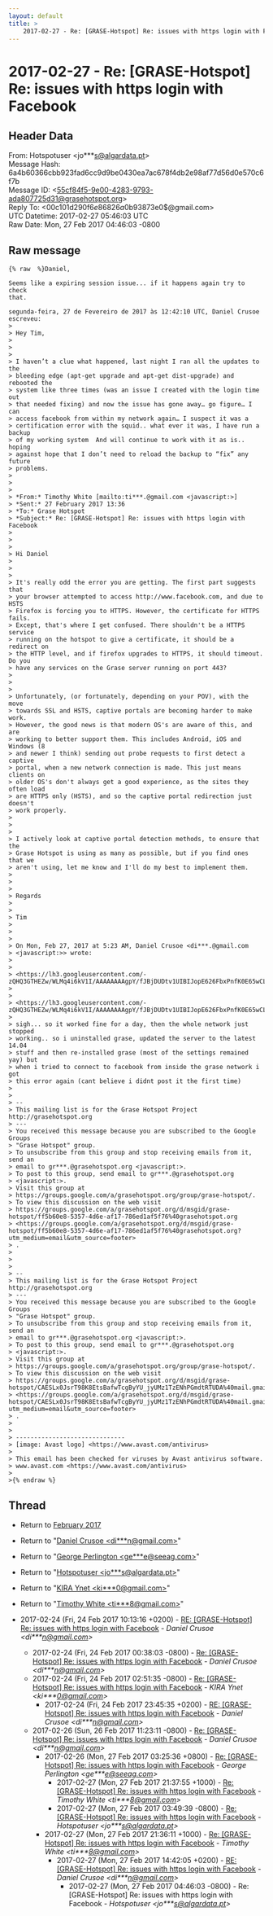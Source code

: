 ```yaml
---
layout: default
title: >
    2017-02-27 - Re: [GRASE-Hotspot] Re: issues with https login with Facebook
---
```


# 2017-02-27 - Re: [GRASE-Hotspot] Re: issues with https login with Facebook

## Header Data

From: Hotspotuser \<jo***s@algardata.pt\><br>
Message Hash: 6a4b60366cbb923fad6cc9d9be0430ea7ac678f4db2e98af77d56d0e570c6f7b<br>
Message ID: \<55cf84f5-9e00-4283-9793-ada807725d31@grasehotspot.org\><br>
Reply To: \<00c101d290f6$e86826a0$b93873e0$@gmail.com\><br>
UTC Datetime: 2017-02-27 05:46:03 UTC<br>
Raw Date: Mon, 27 Feb 2017 04:46:03 -0800<br>

## Raw message

```
{% raw  %}Daniel,

Seems like a expiring session issue... if it happens again try to check 
that.

segunda-feira, 27 de Fevereiro de 2017 às 12:42:10 UTC, Daniel Crusoe 
escreveu:
>
> Hey Tim,
>
>  
>
> I haven’t a clue what happened, last night I ran all the updates to the 
> bleeding edge (apt-get upgrade and apt-get dist-upgrade) and rebooted the 
> system like three times (was an issue I created with the login time out 
> that needed fixing) and now the issue has gone away… go figure… I can 
> access facebook from within my network again… I suspect it was a 
> certification error with the squid.. what ever it was, I have run a backup 
> of my working system  And will continue to work with it as is.. hoping 
> against hope that I don’t need to reload the backup to “fix” any future 
> problems. 
>
>  
>
> *From:* Timothy White [mailto:ti***.@gmail.com <javascript:>] 
> *Sent:* 27 February 2017 13:36
> *To:* Grase Hotspot
> *Subject:* Re: [GRASE-Hotspot] Re: issues with https login with Facebook
>
>  
>
> Hi Daniel
>
>  
>
> It's really odd the error you are getting. The first part suggests that 
> your browser attempted to access http://www.facebook.com, and due to HSTS 
> Firefox is forcing you to HTTPS. However, the certificate for HTTPS fails. 
> Except, that's where I get confused. There shouldn't be a HTTPS service 
> running on the hotspot to give a certificate, it should be a redirect on 
> the HTTP level, and if firefox upgrades to HTTPS, it should timeout. Do you 
> have any services on the Grase server running on port 443?
>
>  
>
> Unfortunately, (or fortunately, depending on your POV), with the move 
> towards SSL and HSTS, captive portals are becoming harder to make work. 
> However, the good news is that modern OS's are aware of this, and are 
> working to better support them. This includes Android, iOS and Windows (8 
> and newer I think) sending out probe requests to first detect a captive 
> portal, when a new network connection is made. This just means clients on 
> older OS's don't always get a good experience, as the sites they often load 
> are HTTPS only (HSTS), and so the captive portal redirection just doesn't 
> work properly.
>
>  
>
> I actively look at captive portal detection methods, to ensure that the 
> Grase Hotspot is using as many as possible, but if you find ones that we 
> aren't using, let me know and I'll do my best to implement them.
>
>  
>
> Regards
>
>
> Tim
>
>  
>
> On Mon, Feb 27, 2017 at 5:23 AM, Daniel Crusoe <di***.@gmail.com 
> <javascript:>> wrote:
>
>
> <https://lh3.googleusercontent.com/-zQHQ3GTHEZw/WLMq4i6kV1I/AAAAAAAAgpY/fJBjDUDtv1UIBIJopE626FbxPnfK0E65wCLcB/s1600/internet%2Bfault.jpg>
>
>
> <https://lh3.googleusercontent.com/-zQHQ3GTHEZw/WLMq4i6kV1I/AAAAAAAAgpY/fJBjDUDtv1UIBIJopE626FbxPnfK0E65wCLcB/s1600/internet%2Bfault.jpg>
>
> sigh... so it worked fine for a day, then the whole network just stopped 
> working.. so i uninstalled grase, updated the server to the latest 14.04 
> stuff and then re-installed grase (most of the settings remained yay) but 
> when i tried to connect to facebook from inside the grase network i got 
> this error again (cant believe i didnt post it the first time)
>
>
> -- 
> This mailing list is for the Grase Hotspot Project http://grasehotspot.org
> --- 
> You received this message because you are subscribed to the Google Groups 
> "Grase Hotspot" group.
> To unsubscribe from this group and stop receiving emails from it, send an 
> email to gr***.@grasehotspot.org <javascript:>.
> To post to this group, send email to gr***.@grasehotspot.org 
> <javascript:>.
> Visit this group at 
> https://groups.google.com/a/grasehotspot.org/group/grase-hotspot/.
> To view this discussion on the web visit 
> https://groups.google.com/a/grasehotspot.org/d/msgid/grase-hotspot/ff5b60e8-5357-4d6e-af17-786ed1af5f76%40grasehotspot.org 
> <https://groups.google.com/a/grasehotspot.org/d/msgid/grase-hotspot/ff5b60e8-5357-4d6e-af17-786ed1af5f76%40grasehotspot.org?utm_medium=email&utm_source=footer>
> .
>
>  
>
> -- 
> This mailing list is for the Grase Hotspot Project http://grasehotspot.org
> --- 
> You received this message because you are subscribed to the Google Groups 
> "Grase Hotspot" group.
> To unsubscribe from this group and stop receiving emails from it, send an 
> email to gr***.@grasehotspot.org <javascript:>.
> To post to this group, send email to gr***.@grasehotspot.org 
> <javascript:>.
> Visit this group at 
> https://groups.google.com/a/grasehotspot.org/group/grase-hotspot/.
> To view this discussion on the web visit 
> https://groups.google.com/a/grasehotspot.org/d/msgid/grase-hotspot/CAESLx0JsrT98K8EtsBafwTcgByYU_jyUMz1TzENhPGmdtRTUDA%40mail.gmail.com 
> <https://groups.google.com/a/grasehotspot.org/d/msgid/grase-hotspot/CAESLx0JsrT98K8EtsBafwTcgByYU_jyUMz1TzENhPGmdtRTUDA%40mail.gmail.com?utm_medium=email&utm_source=footer>
> .
>
>
> ------------------------------
> [image: Avast logo] <https://www.avast.com/antivirus> 
>
> This email has been checked for viruses by Avast antivirus software. 
> www.avast.com <https://www.avast.com/antivirus> 
>
>{% endraw %}
```

## Thread

+ Return to [February 2017](/archive/2017/02)

+ Return to "[Daniel Crusoe <di***n<span>@</span>gmail.com>](/authors/di___n_at_gmail_com)"
+ Return to "[George Perlington <ge***e<span>@</span>seeag.com>](/authors/ge___e_at_seeag_com)"
+ Return to "[Hotspotuser <jo***s<span>@</span>algardata.pt>](/authors/jo___s_at_algardata_pt)"
+ Return to "[KIRA Ynet <ki***0<span>@</span>gmail.com>](/authors/ki___0_at_gmail_com)"
+ Return to "[Timothy White <ti***8<span>@</span>gmail.com>](/authors/ti___8_at_gmail_com)"

+ 2017-02-24 (Fri, 24 Feb 2017 10:13:16 +0200) - [RE: [GRASE-Hotspot] Re: issues with https login with Facebook](/archive/2017/02/e91a56ba03a27a601475d6fb93dc82086fcf8365b5485c0ab288cb9feb935ff0) - _Daniel Crusoe \<di***n@gmail.com\>_
  + 2017-02-24 (Fri, 24 Feb 2017 00:38:03 -0800) - [Re: [GRASE-Hotspot] Re: issues with https login with Facebook](/archive/2017/02/8916796d3ea5fea443af058d82f3beb8d2f24c7115f14a6343e89f94a4c40e29) - _Daniel Crusoe \<di***n@gmail.com\>_
  + 2017-02-24 (Fri, 24 Feb 2017 02:51:35 -0800) - [Re: [GRASE-Hotspot] Re: issues with https login with Facebook](/archive/2017/02/5cb6ac866982beab52138170a95cc5744cb6cf92b206659546cdbc3db6133b1e) - _KIRA Ynet \<ki***0@gmail.com\>_
    + 2017-02-24 (Fri, 24 Feb 2017 23:45:35 +0200) - [RE: [GRASE-Hotspot] Re: issues with https login with Facebook](/archive/2017/02/bf8bfe334ba0bf31a2b4a839e62cd697d4e7ed306bfc0b051b6fc5cac9f802a0) - _Daniel Crusoe \<di***n@gmail.com\>_
  + 2017-02-26 (Sun, 26 Feb 2017 11:23:11 -0800) - [Re: [GRASE-Hotspot] Re: issues with https login with Facebook](/archive/2017/02/5dd7600ff3685891ecb4bfbf394032b822453a23824fd27f9000790f2786c064) - _Daniel Crusoe \<di***n@gmail.com\>_
    + 2017-02-26 (Mon, 27 Feb 2017 03:25:36 +0800) - [Re: [GRASE-Hotspot] Re: issues with https login with Facebook](/archive/2017/02/c8ed30e26ba3fe2253b6a4dcea29b93df2f1cf86bb09eb72e6c31379499b8a63) - _George Perlington \<ge***e@seeag.com\>_
      + 2017-02-27 (Mon, 27 Feb 2017 21:37:55 +1000) - [Re: [GRASE-Hotspot] Re: issues with https login with Facebook](/archive/2017/02/f294e1f24ea02a5a379f39b33d5e0aa3a399f1381abb245afdda82528855883b) - _Timothy White \<ti***8@gmail.com\>_
      + 2017-02-27 (Mon, 27 Feb 2017 03:49:39 -0800) - [Re: [GRASE-Hotspot] Re: issues with https login with Facebook](/archive/2017/02/e24511afea57ea176a9b8ae8855d03f8b4db6821ba7359c592f43cb02eb67a8c) - _Hotspotuser \<jo***s@algardata.pt\>_
    + 2017-02-27 (Mon, 27 Feb 2017 21:36:11 +1000) - [Re: [GRASE-Hotspot] Re: issues with https login with Facebook](/archive/2017/02/6dd580f644491ba71d0b0a8cb7c550e182b66846092f2eb55bd96e82a79d7e4b) - _Timothy White \<ti***8@gmail.com\>_
      + 2017-02-27 (Mon, 27 Feb 2017 14:42:05 +0200) - [RE: [GRASE-Hotspot] Re: issues with https login with Facebook](/archive/2017/02/6b25105900ad7673645c0fbfb61641e6bae8156a0a1a1e5a3da0f049b3791b89) - _Daniel Crusoe \<di***n@gmail.com\>_
        + 2017-02-27 (Mon, 27 Feb 2017 04:46:03 -0800) - Re: [GRASE-Hotspot] Re: issues with https login with Facebook - _Hotspotuser \<jo***s@algardata.pt\>_

